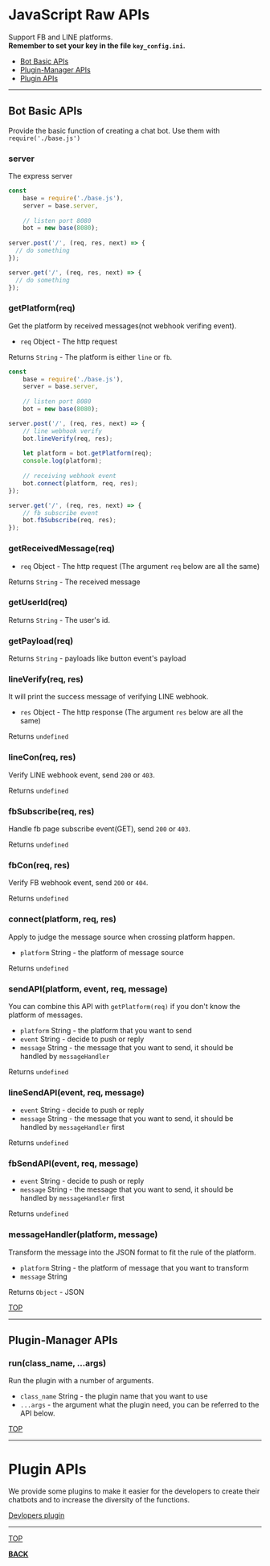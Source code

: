 # <a name="api-reference"></a>JavaScript Raw APIs
Support FB and LINE platforms.<br>
<b>Remember to set your key in the file ``key_config.ini``.</b>
* [Bot Basic APIs](https://github.com/Mist-Rain/Bot-Framework/blob/master/docs/API-Reference.md#bot-basic-apis)
* [Plugin-Manager APIs](https://github.com/Mist-Rain/Bot-Framework/blob/master/docs/API-Reference.md#plugin-manager-apis)
* [Plugin APIs](https://github.com/Mist-Rain/Bot-Framework/blob/master/docs/API-Reference.md#plugin-apis)
***
## Bot Basic APIs
Provide the basic function of creating a chat bot.
Use them with ``require('./base.js')``
### server
The express server
```javascript
const
	base = require('./base.js'),
	server = base.server,
	
	// listen port 8080
	bot = new base(8080);
  
server.post('/', (req, res, next) => {
  // do something
});

server.get('/', (req, res, next) => {
  // do something
});
```
### getPlatform(req)
Get the platform by received messages(not webhook verifing event).
* ``req`` Object - The http request

Returns ``String`` - The platform is either ``line`` or ``fb``.
```Javascript
const
	base = require('./base.js'),
	server = base.server,
	
	// listen port 8080
	bot = new base(8080);

server.post('/', (req, res, next) => {
	// line webhook verify
	bot.lineVerify(req, res);
	
	let platform = bot.getPlatform(req);
	console.log(platform);
	
	// receiving webhook event
	bot.connect(platform, req, res);
});

server.get('/', (req, res, next) => {
	// fb subscribe event
	bot.fbSubscribe(req, res);
});
```
### getReceivedMessage(req)
* ``req`` Object - The http request (The argument ``req`` below are all the same)

Returns ``String`` - The received message

### getUserId(req)
Returns ``String`` - The user's id.

### getPayload(req)
Returns ``String`` - payloads like button event's payload

### lineVerify(req, res)
It will print the success message of verifying LINE webhook.
* ``res`` Object - The http response (The argument ``res`` below are all the same)

Returns ``undefined``

### lineCon(req, res)
Verify LINE webhook event, send ``200`` or ``403``.

Returns ``undefined``

### fbSubscribe(req, res)
Handle fb page subscribe event(GET), send ``200`` or ``403``.

Returns ``undefined``

### fbCon(req, res)
Verify FB webhook event, send ``200`` or ``404``.
 
Returns ``undefined``

### connect(platform, req, res)
Apply to judge the message source when crossing platform happen.

* ``platform`` String - the platform of message source

Returns ``undefined``

### sendAPI(platform, event, req, message)
You can combine this API with ``getPlatform(req)`` if you don't know the platform of messages.
* ``platform`` String - the platform that you want to send
* ``event`` String - decide to push or reply
* ``message`` String - the message that you want to send, it should be handled by ``messageHandler``

Returns ``undefined``

### lineSendAPI(event, req, message)
* ``event`` String - decide to push or reply
* ``message`` String - the message that you want to send, it should be handled by ``messageHandler`` first

Returns ``undefined``

### fbSendAPI(event, req, message)
* ``event`` String - decide to push or reply
* ``message`` String - the message that you want to send, it should be handled by ``messageHandler`` first

Returns ``undefined``

### messageHandler(platform, message)
Transform the message into the JSON format to fit the rule of the platform.
* ``platform`` String - the platform of message that you want to transform
* ``message`` String

Returns ``Object`` - JSON

[TOP](https://github.com/Mist-Rain/Bot-Framework/blob/master/docs/API-Reference.md#javascript-raw-apis)
***
## Plugin-Manager APIs

### run(class_name, ...args)
Run the plugin with a number of arguments.
* ``class_name`` String - the plugin name that you want to use
* ``...args`` - the argument what the plugin need, you can be referred to the API below.

[TOP](https://github.com/Mist-Rain/Bot-Framework/blob/master/docs/API-Reference.md#javascript-raw-apis)
***
# Plugin APIs
We provide some plugins to make it easier for the developers to create their chatbots and to increase the diversity of the functions.

[Devlopers plugin](https://github.com/Mist-Rain/Bot-Framework/tree/master/docs/Plugins)
***

[TOP](https://github.com/Mist-Rain/Bot-Framework/blob/master/docs/API-Reference.md#javascript-raw-apis)

<b>[BACK](https://github.com/Mist-Rain/Bot-Framework#documentation)</b>
